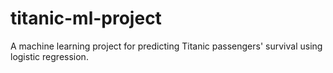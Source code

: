 # titanic-ml-project
A machine learning project for predicting Titanic passengers' survival using logistic regression.
